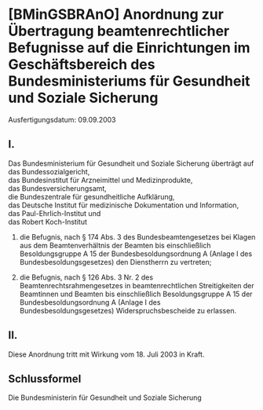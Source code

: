 # [BMinGSBRAnO] Anordnung zur Übertragung beamtenrechtlicher Befugnisse auf die Einrichtungen im Geschäftsbereich des Bundesministeriums für Gesundheit und Soziale Sicherung

Ausfertigungsdatum: 09.09.2003

 

## I.

Das Bundesministerium für Gesundheit und Soziale Sicherung überträgt auf  
das Bundessozialgericht,  
das Bundesinstitut für Arzneimittel und Medizinprodukte,  
das Bundesversicherungsamt,  
die Bundeszentrale für gesundheitliche Aufklärung,  
das Deutsche Institut für medizinische Dokumentation und Information,  
das Paul-Ehrlich-Institut und  
das Robert Koch-Institut

1. die Befugnis, nach § 174 Abs. 3 des Bundesbeamtengesetzes bei Klagen aus dem Beamtenverhältnis der Beamten bis einschließlich Besoldungsgruppe A 15 der Bundesbesoldungsordnung A (Anlage I des Bundesbesoldungsgesetzes) den Dienstherrn zu vertreten;

2. die Befugnis, nach § 126 Abs. 3 Nr. 2 des Beamtenrechtsrahmengesetzes in beamtenrechtlichen Streitigkeiten der Beamtinnen und Beamten bis einschließlich Besoldungsgruppe A 15 der Bundesbesoldungsordnung A (Anlage I des Bundesbesoldungsgesetzes) Widerspruchsbescheide zu erlassen.


## II.

Diese Anordnung tritt mit Wirkung vom 18. Juli 2003 in Kraft.


## Schlussformel

Die Bundesministerin für Gesundheit und Soziale Sicherung
